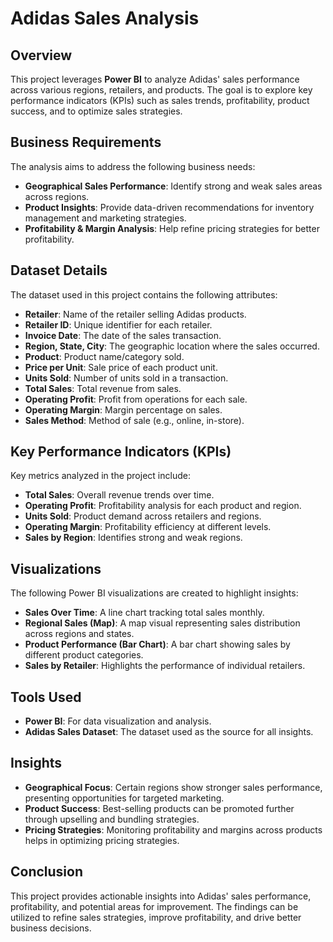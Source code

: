 # Adidas Sales Analysis

## Overview
This project leverages **Power BI** to analyze Adidas' sales performance across various regions, retailers, and products. The goal is to explore key performance indicators (KPIs) such as sales trends, profitability, product success, and to optimize sales strategies.

## Business Requirements
The analysis aims to address the following business needs:
- **Geographical Sales Performance**: Identify strong and weak sales areas across regions.
- **Product Insights**: Provide data-driven recommendations for inventory management and marketing strategies.
- **Profitability & Margin Analysis**: Help refine pricing strategies for better profitability.

## Dataset Details
The dataset used in this project contains the following attributes:
- **Retailer**: Name of the retailer selling Adidas products.
- **Retailer ID**: Unique identifier for each retailer.
- **Invoice Date**: The date of the sales transaction.
- **Region, State, City**: The geographic location where the sales occurred.
- **Product**: Product name/category sold.
- **Price per Unit**: Sale price of each product unit.
- **Units Sold**: Number of units sold in a transaction.
- **Total Sales**: Total revenue from sales.
- **Operating Profit**: Profit from operations for each sale.
- **Operating Margin**: Margin percentage on sales.
- **Sales Method**: Method of sale (e.g., online, in-store).

## Key Performance Indicators (KPIs)
Key metrics analyzed in the project include:
- **Total Sales**: Overall revenue trends over time.
- **Operating Profit**: Profitability analysis for each product and region.
- **Units Sold**: Product demand across retailers and regions.
- **Operating Margin**: Profitability efficiency at different levels.
- **Sales by Region**: Identifies strong and weak regions.

## Visualizations
The following Power BI visualizations are created to highlight insights:
- **Sales Over Time**: A line chart tracking total sales monthly.
- **Regional Sales (Map)**: A map visual representing sales distribution across regions and states.
- **Product Performance (Bar Chart)**: A bar chart showing sales by different product categories.
- **Sales by Retailer**: Highlights the performance of individual retailers.

## Tools Used
- **Power BI**: For data visualization and analysis.
- **Adidas Sales Dataset**: The dataset used as the source for all insights.

## Insights
- **Geographical Focus**: Certain regions show stronger sales performance, presenting opportunities for targeted marketing.
- **Product Success**: Best-selling products can be promoted further through upselling and bundling strategies.
- **Pricing Strategies**: Monitoring profitability and margins across products helps in optimizing pricing strategies.

## Conclusion
This project provides actionable insights into Adidas' sales performance, profitability, and potential areas for improvement. The findings can be utilized to refine sales strategies, improve profitability, and drive better business decisions.
